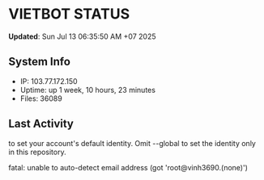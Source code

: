 # VIETBOT STATUS
**Updated**: Sun Jul 13 06:35:50 AM +07 2025

## System Info
- IP: 103.77.172.150
- Uptime: up 1 week, 10 hours, 23 minutes
- Files: 36089

## Last Activity

to set your account's default identity.
Omit --global to set the identity only in this repository.

fatal: unable to auto-detect email address (got 'root@vinh3690.(none)')
